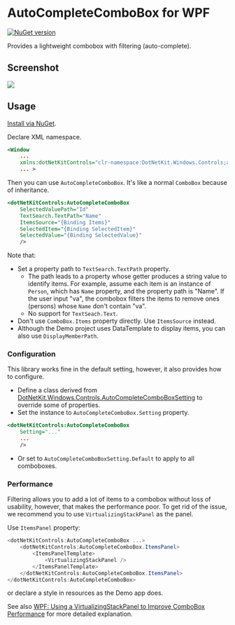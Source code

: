 # AutoCompleteComboBox for WPF

[![NuGet version](https://badge.fury.io/nu/DotNetKit.Wpf.AutoCompleteComboBox.svg)](https://badge.fury.io/nu/DotNetKit.Wpf.AutoCompleteComboBox)

Provides a lightweight combobox with filtering (auto-complete).

## Screenshot
![](documents/images/screenshot.gif)

## Usage
[Install via NuGet](https://www.nuget.org/packages/DotNetKit.Wpf.AutoCompleteComboBox).

Declare XML namespace.

```xml
<Window
    ...
    xmlns:dotNetKitControls="clr-namespace:DotNetKit.Windows.Controls;assembly=DotNetKit.Wpf.AutoCompleteComboBox"
    ... >
```

Then you can use `AutoCompleteComboBox`. It's like a normal `ComboBox` because of inheritance.

```xml
<dotNetKitControls:AutoCompleteComboBox
    SelectedValuePath="Id"
    TextSearch.TextPath="Name"
    ItemsSource="{Binding Items}"
    SelectedItem="{Binding SelectedItem}"
    SelectedValue="{Binding SelectedValue}"
    />
```

Note that:

- Set a property path to ``TextSearch.TextPath`` property.
    - The path leads to a property whose getter produces a string value to identify items. For example, assume each item is an instance of `Person`, which has `Name` property, and the property path is "Name". If the user input "va", the combobox filters the items to remove ones (persons) whose `Name` don't contain "va".
    - No support for ``TextSeach.Text``.
- Don't use ``ComboBox.Items`` property directly. Use `ItemsSource` instead.
- Although the Demo project uses DataTemplate to display items, you can also use `DisplayMemberPath`.

### Configuration
This library works fine in the default setting, however, it also provides how to configure.

- Define a class derived from [DotNetKit.Windows.Controls.AutoCompleteComboBoxSetting](DotNetKit.Wpf.AutoCompleteComboBox/Windows/Controls/AutoCompleteComboBoxSetting.cs) to override some of properties.
- Set the instance to ``AutoCompleteComboBox.Setting`` property.

```xml
<dotNetKitControls:AutoCompleteComboBox
    Setting="..."
    ...
    />
```

- Or set to ``AutoCompleteComboBoxSetting.Default`` to apply to all comboboxes.

### Performance
Filtering allows you to add a lot of items to a combobox without loss of usability, however, that makes the performance poor. To get rid of the issue, we recommend you to use `VirtualizingStackPanel` as the panel.

Use `ItemsPanel` property:

```csharp
<dotNetKitControls:AutoCompleteComboBox ...>
    <dotNetKitControls:AutoCompleteComboBox.ItemsPanel>
        <ItemsPanelTemplate>
            <VirtualizingStackPanel />
        </ItemsPanelTemplate>
    </dotNetKitControls:AutoCompleteComboBox.ItemsPanel>
</dotNetKitControls:AutoCompleteComboBox>
```

or declare a style in resources as the Demo app does.

See also [WPF: Using a VirtualizingStackPanel to Improve ComboBox Performance](http://vbcity.com/blogs/xtab/archive/2009/12/15/wpf-using-a-virtualizingstackpanel-to-improve-combobox-performance.aspx) for more detailed explanation.
